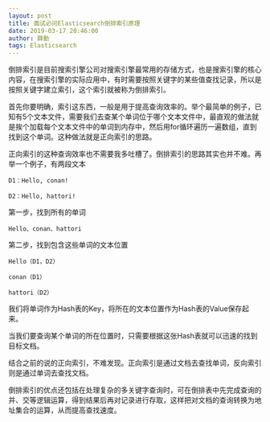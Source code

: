 ```yaml
---
layout: post
title: 面试必问Elasticsearch倒排索引原理
date: 2019-03-17 20:46:00
author: 薛勤
tags: Elasticsearch
---
```


倒排索引是目前搜索引擎公司对搜索引擎最常用的存储方式，也是搜索引擎的核心内容，在搜索引擎的实际应用中，有时需要按照关键字的某些值查找记录，所以是按照关键字建立索引，这个索引就被称为倒排索引。

首先你要明确，索引这东西，一般是用于提高查询效率的。举个最简单的例子，已知有5个文本文件，需要我们去查某个单词位于哪个文本文件中，最直观的做法就是挨个加载每个文本文件中的单词到内存中，然后用for循环遍历一遍数组，直到找到这个单词。这种做法就是正向索引的思路。

正向索引的这种查询效率也不需要我多吐槽了。倒排索引的思路其实也并不难。再举一个例子，有两段文本
    
```
D1：Hello, conan!

D2：Hello, hattori!
```
第一步，找到所有的单词
```
Hello、conan、hattori
```
第二步，找到包含这些单词的文本位置
```
Hello（D1，D2）

conan（D1）

hattori（D2）
```
我们将单词作为Hash表的Key，将所在的文本位置作为Hash表的Value保存起来。

当我们要查询某个单词的所在位置时，只需要根据这张Hash表就可以迅速的找到目标文档。

结合之前的说的正向索引，不难发现。正向索引是通过文档去查找单词，反向索引则是通过单词去查找文档。

倒排索引的优点还包括在处理复杂的多关键字查询时，可在倒排表中先完成查询的并、交等逻辑运算，得到结果后再对记录进行存取，这样把对文档的查询转换为地址集合的运算，从而提高查找速度。



